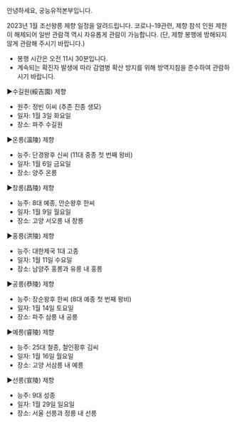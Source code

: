 안녕하세요, 궁능유적본부입니다.

2023년 1월 조선왕릉 제향 일정을 알려드립니다. 코로나-19관련, 제향 참석 인원 제한이 해제되어 일반 관람객 역시 자유롭게 관람이 가능합니다. (단, 제향 봉행에 방해되지 않게 관람해 주시기 바랍니다.)

- 봉행 시간은 오전 11시 30분입니다.
- 계속되는 확진자 발생에 따라 감염병 확산 방지를 위해 방역지침을 준수하여 관람하시기 바랍니다.

▶수길원(綏吉園) 제향
  - 원주: 정빈 이씨 (추존 진종 생모)
  - 일자: 1월 3일 화요일
  - 장소: 파주 수길원

▶온릉(溫陵) 제향
  - 능주: 단경왕후 신씨 (11대 중종 첫 번째 왕비)
  - 일자: 1월 6일 금요일
  - 장소: 양주 온릉

▶창릉(昌陵) 제향
  - 능주: 8대 예종, 안순왕후 한씨
  - 일자: 1월 9일 월요일
  - 장소: 고양 서오릉 내 창릉

▶홍릉(洪陵) 제향
  - 능주: 대한제국 1대 고종
  - 일자: 1월 11일 수요일
  - 장소: 남양주 홍릉과 유릉 내 홍릉

▶공릉(恭陵) 제향
  - 능주: 장순왕후 한씨 (8대 예종 첫 번째 왕비)
  - 일자: 1월 14일 토요일
  - 장소: 파주 삼릉 내 공릉

▶예릉(睿陵) 제향
  - 능주: 25대 철종, 철인황후 김씨
  - 일자: 1월 16일 월요일
  - 장소: 고양 서삼릉 내 예릉

▶선릉(宣陵) 제향
  - 능주: 9대 성종
  - 일자: 1월 29일 일요일
  - 장소: 서울 선릉과 정릉 내 선릉